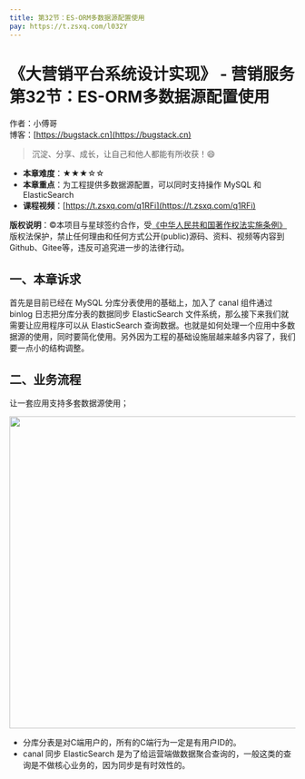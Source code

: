 ```yaml
---
title: 第32节：ES-ORM多数据源配置使用
pay: https://t.zsxq.com/l032Y
---
```


# 《大营销平台系统设计实现》 - 营销服务 第32节：ES-ORM多数据源配置使用

作者：小傅哥
<br/>博客：[https://bugstack.cn](https://bugstack.cn)

>沉淀、分享、成长，让自己和他人都能有所收获！😄

- **本章难度**：★★★☆☆
- **本章重点**：为工程提供多数据源配置，可以同时支持操作 MySQL 和 ElasticSearch
- **课程视频**：[https://t.zsxq.com/q1RFi](https://t.zsxq.com/q1RFi)

**版权说明**：©本项目与星球签约合作，受[《中华人民共和国著作权法实施条例》](http://www.gov.cn/zhengce/2020-12/26/content_5573623.htm) 版权法保护，禁止任何理由和任何方式公开(public)源码、资料、视频等内容到Github、Gitee等，违反可追究进一步的法律行动。

## 一、本章诉求

首先是目前已经在 MySQL 分库分表使用的基础上，加入了 canal 组件通过 binlog 日志把分库分表的数据同步 ElasticSearch 文件系统，那么接下来我们就需要让应用程序可以从 ElasticSearch 查询数据。也就是如何处理一个应用中多数据源的使用，同时要简化使用。另外因为工程的基础设施层越来越多内容了，我们要一点小的结构调整。

## 二、业务流程

让一套应用支持多套数据源使用；

<div align="center">
    <img src="https://bugstack.cn/images/article/project/big-market/big-market-45-01.png" width="550px">
</div>

- 分库分表是对C端用户的，所有的C端行为一定是有用户ID的。
- canal 同步 ElasticSearch 是为了给运营端做数据聚合查询的，一般这类的查询是不做核心业务的，因为同步是有时效性的。
